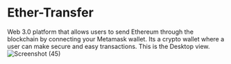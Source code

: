 # Ether-Transfer
Web 3.0 platform that allows users to send Ethereum through the blockchain by connecting your Metamask wallet.
Its a crypto wallet where a user can make secure and easy transactions.
This is the Desktop view.
![Screenshot (45)](https://user-images.githubusercontent.com/84992044/185729961-c7a3bb07-83d3-4054-ba80-d9d5be98bb2c.png)
